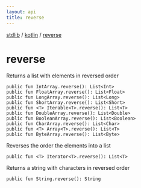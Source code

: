 ```yaml
---
layout: api
title: reverse
---
```

[stdlib](../index.md) / [kotlin](index.md) / [reverse](reverse.md)

# reverse
Returns a list with elements in reversed order
```
public fun IntArray.reverse(): List<Int>
public fun FloatArray.reverse(): List<Float>
public fun LongArray.reverse(): List<Long>
public fun ShortArray.reverse(): List<Short>
public fun <T> Iterable<T>.reverse(): List<T>
public fun DoubleArray.reverse(): List<Double>
public fun BooleanArray.reverse(): List<Boolean>
public fun CharArray.reverse(): List<Char>
public fun <T> Array<T>.reverse(): List<T>
public fun ByteArray.reverse(): List<Byte>
```
Reverses the order the elements into a list
```
public fun <T> Iterator<T>.reverse(): List<T>
```
Returns a string with characters in reversed order
```
public fun String.reverse(): String
```
